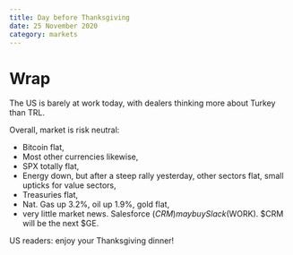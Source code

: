 ```yaml
---
title: Day before Thanksgiving
date: 25 November 2020
category: markets
---
```


# Wrap

The US is barely at work today, with dealers thinking more about Turkey than TRL.

Overall, market is risk neutral:

- Bitcoin flat,
- Most other currencies likewise,
- SPX totally flat,
- Energy down, but after a steep rally yesterday, other sectors flat, small upticks for value sectors,
- Treasuries flat,
- Nat. Gas up 3.2%, oil up 1.9%, gold flat,
- very little market news. Salesforce ($CRM) may buy Slack ($WORK). $CRM will be the next $GE.

US readers: enjoy your Thanksgiving dinner!
